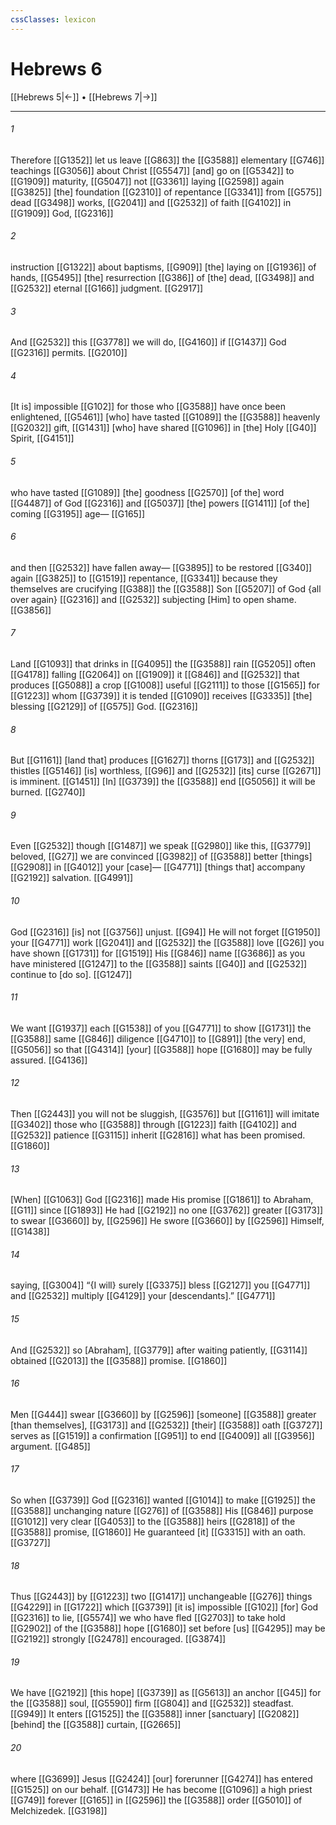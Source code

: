 ```yaml
---
cssClasses: lexicon
---
```


# Hebrews 6

[[Hebrews 5|←]] • [[Hebrews 7|→]]

---

###### 1
Therefore [[G1352]] let us leave [[G863]] the [[G3588]] elementary [[G746]] teachings [[G3056]] about Christ [[G5547]] [and] go on [[G5342]] to [[G1909]] maturity, [[G5047]] not [[G3361]] laying [[G2598]] again [[G3825]] [the] foundation [[G2310]] of repentance [[G3341]] from [[G575]] dead [[G3498]] works, [[G2041]] and [[G2532]] of faith [[G4102]] in [[G1909]] God, [[G2316]]

###### 2
instruction [[G1322]] about baptisms, [[G909]] [the] laying on [[G1936]] of hands, [[G5495]] [the] resurrection [[G386]] of [the] dead, [[G3498]] and [[G2532]] eternal [[G166]] judgment. [[G2917]]

###### 3
And [[G2532]] this [[G3778]] we will do, [[G4160]] if [[G1437]] God [[G2316]] permits. [[G2010]]

###### 4
[It is] impossible [[G102]] for those who [[G3588]] have once been enlightened, [[G5461]] [who] have tasted [[G1089]] the [[G3588]] heavenly [[G2032]] gift, [[G1431]] [who] have shared [[G1096]] in [the] Holy [[G40]] Spirit, [[G4151]]

###### 5
who have tasted [[G1089]] [the] goodness [[G2570]] [of the] word [[G4487]] of God [[G2316]] and [[G5037]] [the] powers [[G1411]] [of the] coming [[G3195]] age— [[G165]]

###### 6
and then [[G2532]] have fallen away— [[G3895]] to be restored [[G340]] again [[G3825]] to [[G1519]] repentance, [[G3341]] because they themselves are crucifying [[G388]] the [[G3588]] Son [[G5207]] of God {all over again} [[G2316]] and [[G2532]] subjecting [Him] to open shame. [[G3856]]

###### 7
Land [[G1093]] that drinks in [[G4095]] the [[G3588]] rain [[G5205]] often [[G4178]] falling [[G2064]] on [[G1909]] it [[G846]] and [[G2532]] that produces [[G5088]] a crop [[G1008]] useful [[G2111]] to those [[G1565]] for [[G1223]] whom [[G3739]] it is tended [[G1090]] receives [[G3335]] [the] blessing [[G2129]] of [[G575]] God. [[G2316]]

###### 8
But [[G1161]] [land that] produces [[G1627]] thorns [[G173]] and [[G2532]] thistles [[G5146]] [is] worthless, [[G96]] and [[G2532]] [its] curse [[G2671]] is imminent. [[G1451]] [In] [[G3739]] the [[G3588]] end [[G5056]] it will be burned. [[G2740]]

###### 9
Even [[G2532]] though [[G1487]] we speak [[G2980]] like this, [[G3779]] beloved, [[G27]] we are convinced [[G3982]] of [[G3588]] better [things] [[G2908]] in [[G4012]] your [case]— [[G4771]] [things that] accompany [[G2192]] salvation. [[G4991]]

###### 10
God [[G2316]] [is] not [[G3756]] unjust. [[G94]] He will not forget [[G1950]] your [[G4771]] work [[G2041]] and [[G2532]] the [[G3588]] love [[G26]] you have shown [[G1731]] for [[G1519]] His [[G846]] name [[G3686]] as you have ministered [[G1247]] to the [[G3588]] saints [[G40]] and [[G2532]] continue to [do so]. [[G1247]]

###### 11
We want [[G1937]] each [[G1538]] of you [[G4771]] to show [[G1731]] the [[G3588]] same [[G846]] diligence [[G4710]] to [[G891]] [the very] end, [[G5056]] so that [[G4314]] [your] [[G3588]] hope [[G1680]] may be fully assured. [[G4136]]

###### 12
Then [[G2443]] you will not be sluggish, [[G3576]] but [[G1161]] will imitate [[G3402]] those who [[G3588]] through [[G1223]] faith [[G4102]] and [[G2532]] patience [[G3115]] inherit [[G2816]] what has been promised. [[G1860]]

###### 13
[When] [[G1063]] God [[G2316]] made His promise [[G1861]] to Abraham, [[G11]] since [[G1893]] He had [[G2192]] no one [[G3762]] greater [[G3173]] to swear [[G3660]] by, [[G2596]] He swore [[G3660]] by [[G2596]] Himself, [[G1438]]

###### 14
saying, [[G3004]] “{I will} surely [[G3375]] bless [[G2127]] you [[G4771]] and [[G2532]] multiply [[G4129]] your [descendants].” [[G4771]]

###### 15
And [[G2532]] so [Abraham], [[G3779]] after waiting patiently, [[G3114]] obtained [[G2013]] the [[G3588]] promise. [[G1860]]

###### 16
Men [[G444]] swear [[G3660]] by [[G2596]] [someone] [[G3588]] greater [than themselves], [[G3173]] and [[G2532]] [their] [[G3588]] oath [[G3727]] serves as [[G1519]] a confirmation [[G951]] to end [[G4009]] all [[G3956]] argument. [[G485]]

###### 17
So when [[G3739]] God [[G2316]] wanted [[G1014]] to make [[G1925]] the [[G3588]] unchanging nature [[G276]] of [[G3588]] His [[G846]] purpose [[G1012]] very clear [[G4053]] to the [[G3588]] heirs [[G2818]] of the [[G3588]] promise, [[G1860]] He guaranteed [it] [[G3315]] with an oath. [[G3727]]

###### 18
Thus [[G2443]] by [[G1223]] two [[G1417]] unchangeable [[G276]] things [[G4229]] in [[G1722]] which [[G3739]] [it is] impossible [[G102]] [for] God [[G2316]] to lie, [[G5574]] we who have fled [[G2703]] to take hold [[G2902]] of the [[G3588]] hope [[G1680]] set before [us] [[G4295]] may be [[G2192]] strongly [[G2478]] encouraged. [[G3874]]

###### 19
We have [[G2192]] [this hope] [[G3739]] as [[G5613]] an anchor [[G45]] for the [[G3588]] soul, [[G5590]] firm [[G804]] and [[G2532]] steadfast. [[G949]] It enters [[G1525]] the [[G3588]] inner [sanctuary] [[G2082]] [behind] the [[G3588]] curtain, [[G2665]]

###### 20
where [[G3699]] Jesus [[G2424]] [our] forerunner [[G4274]] has entered [[G1525]] on our behalf. [[G1473]] He has become [[G1096]] a high priest [[G749]] forever [[G165]] in [[G2596]] the [[G3588]] order [[G5010]] of Melchizedek. [[G3198]]

